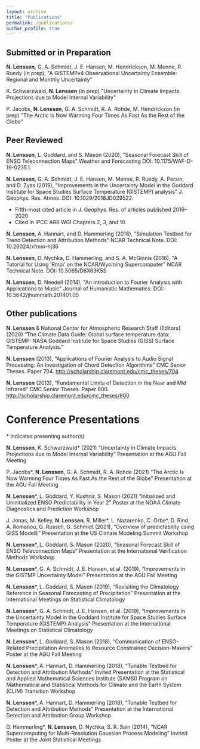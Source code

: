 ```yaml
---
layout: archive
title: "Publications"
permalink: /publications/
author_profile: true
---
```


<!-- {% if author.googlescholar %}
  You can also find my articles on <u><a href="{{author.googlescholar}}">my Google Scholar profile</a>.</u>
{% endif %}

{% include base_path %}

{% for post in site.publications reversed %}
  {% include archive-single.html %}
{% endfor %} -->

## Submitted or in Preparation 

**N. Lenssen**, G. A. Schmidt, J. E. Hansen, M. Hendrickson, M. Menne, R. Ruedy (in prep), "A GISTEMPv4 Observational Uncertainty Ensemble: Regional and Monthly Uncertainty"

K. Schwarzwald, **N. Lenssen** (in prep) "Uncertainty in Climate Impacts Projections due to Model Internal Variability"

P. Jacobs, **N. Lenssen**, G. A. Schmidt, R. A. Rohde, M. Hendrickson (in prep) "The Arctic Is Now Warming Four Times As Fast As the Rest of the Globe"

## Peer Reviewed

**N. Lenssen**, L. Goddard, and S. Mason (2020), "Seasonal Forecast Skill of ENSO Teleconnection Maps" Weather and Forecasting DOI: 10.1175/WAF-D-19-0235.1.

**N. Lenssen**, G. A. Schmidt, J. E. Hansen, M. Menne, R. Ruedy, A. Persin, and D. Zyss (2019), "Improvements in the Uncertainty Model in the Goddard Institute for Space Studies Surface Temperature (GISTEMP) analysis" J. Geophys. Res. Atmos. DOI: 10.1029/2018JD029522.
* Fifth-most cited article in J. Geophys. Res. of articles published 2016–2020
* Cited in IPCC AR6 WGI Chapters 2, 3, and 10

**N. Lenssen**, A. Hannart, and D. Hammerling (2018), "Simulation Testbed for Trend Detection and Attribution Methods" NCAR Technical Note. DOI: 10.26024/xfmm-hj36

**N. Lenssen**, D. Nychka, D. Hammerling, and S. A. McGinnis (2016), "A Tutorial for Using ‘Rmpi’ on the NCAR/Wyoming Supercomputer" NCAR Technical Note. DOI: 10.5065/D6X63K5S

**N. Lenssen**, D. Needell (2014), "An Introduction to Fourier Analysis with Applications to Music" Journal of Humanistic Mathematics. DOI: 10.5642/jhummath.201401.05


## Other publications


**N. Lenssen** & National Center for Atmospheric Research Staff (Editors) (2020) “The Climate Data Guide: Global surface temperature data: GISTEMP: NASA Goddard Institute for Space Studies (GISS) Surface Temperature Analysis.”

**N. Lenssen** (2013), “Applications of Fourier Analysis to Audio Signal Processing: An Investigation of Chord Detection Algorithms” CMC Senior Theses. Paper 704. http://scholarship.claremont.edu/cmc_theses/704

**N. Lenssen** (2013), “Fundamental Limits of Detection in the Near and Mid Infrared” CMC Senior Theses. Paper 800. http://scholarship.claremont.edu/cmc_theses/800

# Conference Presentations

\* indicates presenting author(s)

**N. Lenssen**, K. Schwarzwald\* (2021) “Uncertainty in Climate Impacts Projections due to Model Internal Variability” Presentation at the AGU Fall Meeting

P. Jacobs\*, **N. Lenssen**, G. A. Schmidt, R. A. Rohde (2021) “The Arctic Is Now Warming Four Times As Fast As the Rest of the Globe” Presentation at the AGU Fall Meeting
                  
**N. Lenssen**\*, L. Goddard, Y. Kushnir, S. Mason (2021) “Initialized and Uninitialized ENSO Predictability in Year 2” Poster at the NOAA Climate Diagnostics and Prediction Workshop

J. Jonas, M. Kelley, **N. Lenssen**, R. Miller\*, L. Nazarenko, C. Orbe\*, D. Rind, A. Romanou, G. Russell, G. Schmidt (2021), “Overview of predictability using GISS ModelE” Presentation at the US Climate Modeling Summit Workshop

**N. Lenssen**\*, L. Goddard, S. Mason (2020), “Seasonal Forecast Skill of ENSO Teleconnection Maps” Presentation at the International Verification Methods Workshop

**N. Lenssen**\*, G. A. Schmidt, J. E. Hansen, et al. (2019), “Improvements in the GISTMP Uncertainty Model” Presentation at the AGU Fall Meeting

**N. Lenssen**\*, L. Goddard, S. Mason (2019), “Revisiting the Climatology Reference in Seasonal Forecasting of Precipitation” Presentation at the International Meetings on Statistical Climatology

**N. Lenssen**\*, G. A. Schmidt, J. E. Hansen, et al. (2019), “Improvements in the Uncertainty Model in the Goddard Institute for Space Studies Surface Temperature (GISTEMP) Analysis” Presentation at the International Meetings on Statistical Climatology

**N. Lenssen**\*, L. Goddard, S. Mason (2018), “Communication of ENSO-Related Precipitation Anomalies to Resource Constrained Decision-Makers” Poster at the AGU Fall Meeting

**N. Lenssen**\*, A. Hannart, D. Hammerling (2018), “Tunable Testbed for Detection and Attribution Methods” Invited Presentation at the Statistical and Applied Mathematical Sciences Institute (SAMSI) Program on Mathematical and Statistical Methods for Climate and the Earth System (CLIM) Transition Workshop

**N. Lenssen**\*, A. Hannart, D. Hammerling (2018), “Tunable Testbed for Detection and Attribution Methods” Presentation at the International Detection and Attribution Group Workshop

D. Hammerling\*, **N. Lenssen**, D. Nychka, S. R. Sain (2014), “NCAR Supercomputing for Multi-Resolution Gaussian Process Modeling” Invited Poster at the Joint Statistical Meetings


